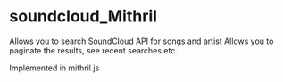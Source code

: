 # soundcloud_Mithril

Allows you to search SoundCloud API for songs and artist
Allows you to paginate the results, see recent searches etc.

Implemented in mithril.js 
